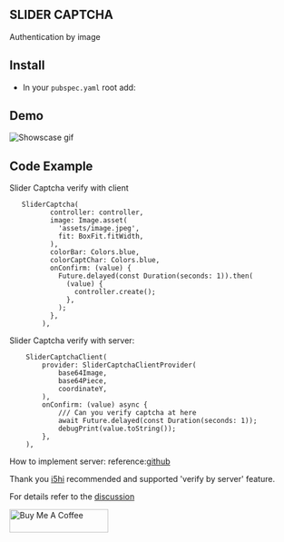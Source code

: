 ## SLIDER CAPTCHA
Authentication by image


## Install 
* In your `pubspec.yaml` root add:

## Demo
![Showscase gif](https://github.com/BrianTV98/slider_captcha/blob/main/demo/slider_captcha.gif)
## Code Example


Slider Captcha verify with client
```
   SliderCaptcha(
          controller: controller,
          image: Image.asset(
            'assets/image.jpeg',
            fit: BoxFit.fitWidth,
          ),
          colorBar: Colors.blue,
          colorCaptChar: Colors.blue,
          onConfirm: (value) {
            Future.delayed(const Duration(seconds: 1)).then(
              (value) {
                controller.create();
              },
            );
          },
        ),
```

Slider Captcha verify with server:
```
    SliderCaptchaClient(
        provider: SliderCaptchaClientProvider(
            base64Image,
            base64Piece,
            coordinateY,
        ),
        onConfirm: (value) async {
            /// Can you verify captcha at here
            await Future.delayed(const Duration(seconds: 1));
            debugPrint(value.toString());
        },
    ),
```

How to implement server:
  reference:[github](https://github.com/BrianTV98/slider_captcha_server/tree/trunk)

Thank you [i5hi](https://github.com/i5hi) recommended and supported 'verify by server' feature.

For details refer to the [discussion](https://github.com/BrianTV98/slider_captcha/discussions/28)

<a href="https://www.buymeacoffee.com/brianTV98" target="_blank"><img src="https://cdn.buymeacoffee.com/buttons/default-orange.png" alt="Buy Me A Coffee" height="41" width="174"></a>

